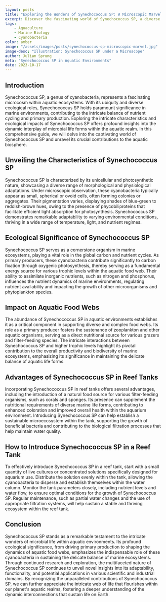 ```yaml
---
layout: posts
title: "Exploring the Wonders of Synechococcus SP: A Microscopic Marvel in Aquatic Environments"
excerpt: Discover the fascinating world of Synechococcus SP, a diverse and abundant genus of cyanobacteria that plays a crucial role in marine ecosystems. Dive into the characteristics, ecological significance, and impacts of Synechococcus SP in this comprehensive guide.
tags: 
    - Aquaculture
    - Marine Biology
    - Cyanobacteria
color: amber
image: "/assets/images/posts/synechococcus-sp-microscopic-marvel.jpg"
image-desc: "Illustration: Synechococcus SP under a Microscope"
author: Julian Sprung
meta: "Synechococcus SP in Aquatic Environments"
date: 2023-10-17
---
```


## Introduction

Synechococcus SP, a genus of cyanobacteria, represents a fascinating microcosm within aquatic ecosystems. With its ubiquity and diverse ecological roles, Synechococcus SP holds paramount significance in marine environments, contributing to the intricate balance of nutrient cycling and primary production. Exploring the intricate characteristics and ecological impacts of Synechococcus SP offers profound insights into the dynamic interplay of microbial life forms within the aquatic realm. In this comprehensive guide, we will delve into the captivating world of Synechococcus SP and unravel its crucial contributions to the aquatic biosphere.

## Unveiling the Characteristics of Synechococcus SP

Synechococcus SP is characterized by its unicellular and photosynthetic nature, showcasing a diverse range of morphological and physiological adaptations. Under microscopic observation, these cyanobacteria typically appear as small, spherical or ovoid cells, often forming colonies or aggregates. Their pigmentation varies, displaying shades of blue-green to reddish-brown hues, owing to the presence of phycobiliproteins that facilitate efficient light absorption for photosynthesis. Synechococcus SP demonstrates remarkable adaptability to varying environmental conditions, thriving in a wide range of temperature, light, and nutrient regimes.

## Ecological Significance of Synechococcus SP

Synechococcus SP serves as a cornerstone organism in marine ecosystems, playing a vital role in the global carbon and nutrient cycles. As primary producers, these cyanobacteria contribute significantly to carbon fixation through oxygenic photosynthesis, thereby serving as a fundamental energy source for various trophic levels within the aquatic food web. Their ability to assimilate inorganic nutrients, such as nitrogen and phosphorus, influences the nutrient dynamics of marine environments, regulating nutrient availability and impacting the growth of other microorganisms and phytoplankton species.

## Impact on Aquatic Food Webs

The abundance of Synechococcus SP in aquatic environments establishes it as a critical component in supporting diverse and complex food webs. Its role as a primary producer fosters the sustenance of zooplankton and other aquatic organisms, serving as a direct nutritional source for various grazers and filter-feeding species. The intricate interactions between Synechococcus SP and higher trophic levels highlight its pivotal contribution to the overall productivity and biodiversity of marine ecosystems, emphasizing its significance in maintaining the delicate balance of aquatic life forms.

## Advantages of Synechococcus SP in Reef Tanks

Incorporating Synechococcus SP in reef tanks offers several advantages, including the introduction of a natural food source for various filter-feeding organisms, such as corals and sponges. Its presence can supplement the nutritional requirements of diverse marine life forms, contributing to enhanced coloration and improved overall health within the aquarium environment. Introducing Synechococcus SP can help establish a sustainable microecosystem within the tank, supporting the growth of beneficial bacteria and contributing to the biological filtration processes that help maintain water quality.

## How to Introduce Synechococcus SP in a Reef Tank

To effectively introduce Synechococcus SP in a reef tank, start with a small quantity of live cultures or concentrated solutions specifically designed for aquarium use. Distribute the solution evenly within the tank, allowing the cyanobacteria to disperse and establish themselves within the water column. Monitor the tank parameters closely, including nutrient levels and water flow, to ensure optimal conditions for the growth of Synechococcus SP. Regular maintenance, such as partial water changes and the use of appropriate filtration systems, will help sustain a stable and thriving ecosystem within the reef tank.

## Conclusion

Synechococcus SP stands as a remarkable testament to the intricate wonders of microbial life within aquatic environments. Its profound ecological significance, from driving primary production to shaping the dynamics of aquatic food webs, emphasizes the indispensable role of these cyanobacteria in sustaining the delicate balance of marine ecosystems. Through continued research and exploration, the multifaceted nature of Synechococcus SP continues to unveil novel insights into its adaptability, functionality, and potential applications in various scientific and industrial domains. By recognizing the unparalleled contributions of Synechococcus SP, we can further appreciate the intricate web of life that flourishes within our planet's aquatic realms, fostering a deeper understanding of the dynamic interconnections that sustain life on Earth.